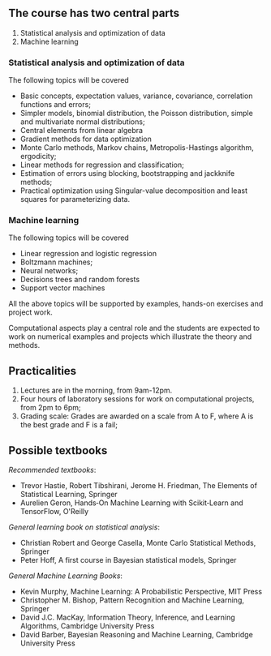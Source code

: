 ## The course has two central parts

1. Statistical analysis and optimization of data
2. Machine learning

### Statistical analysis and optimization of data

The following topics will be covered
- Basic concepts, expectation values, variance, covariance, correlation functions and errors;
- Simpler models, binomial distribution, the Poisson distribution, simple and multivariate normal distributions;
- Central elements from linear algebra
- Gradient methods for data optimization
- Monte Carlo methods, Markov chains, Metropolis-Hastings algorithm, ergodicity;
- Linear methods for regression and classification;
- Estimation of errors using blocking, bootstrapping and jackknife methods;
- Practical optimization using Singular-value decomposition and least squares for parameterizing data.


### Machine learning

The following topics will be covered
- Linear regression and logistic regression
- Boltzmann machines;
- Neural networks;
- Decisions trees and random forests
- Support vector machines

All the above topics will be supported by examples, hands-on exercises and project work.

Computational aspects play a central role and the students are
expected to work on numerical examples and projects which illustrate
the theory and methods. 



## Practicalities

1. Lectures are in the morning, from 9am-12pm.
2. Four hours of laboratory sessions for work on computational projects, from 2pm to 6pm;
3. Grading scale: Grades are awarded on a scale from A to F, where A is the best grade and F is a fail;


## Possible textbooks

_Recommended textbooks_:
- Trevor Hastie, Robert Tibshirani, Jerome H. Friedman, The Elements of Statistical Learning, Springer
- Aurelien Geron, Hands‑On Machine Learning with Scikit‑Learn and TensorFlow, O'Reilly

_General learning book on statistical analysis_:
- Christian Robert and George Casella, Monte Carlo Statistical Methods, Springer
- Peter Hoff, A first course in Bayesian statistical models, Springer

_General Machine Learning Books_:
- Kevin Murphy, Machine Learning: A Probabilistic Perspective, MIT Press
- Christopher M. Bishop, Pattern Recognition and Machine Learning, Springer
- David J.C. MacKay, Information Theory, Inference, and Learning Algorithms, Cambridge University Press
- David Barber, Bayesian Reasoning and Machine Learning, Cambridge University Press 




